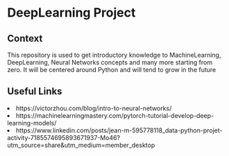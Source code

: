 # DeepLearning Project

## Context
This repository is used to get introductory knowledge to MachineLearning, DeepLearning, Neural Networks concepts and many more starting from zero.
It will be centered around Python and will tend to grow in the future

## Useful Links 
<li> https://victorzhou.com/blog/intro-to-neural-networks/ </li>
<li> https://machinelearningmastery.com/pytorch-tutorial-develop-deep-learning-models/ </li>
<li> https://www.linkedin.com/posts/jean-m-595778118_data-python-projet-activity-7185574695893671937-Mo46?utm_source=share&utm_medium=member_desktop </li>
